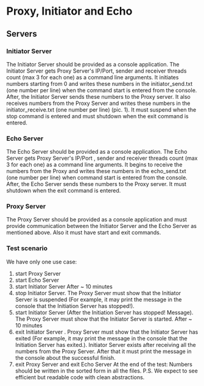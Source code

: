 # Proxy, Initiator and Echo
## Servers
### Initiator Server
The Initiator Server should be provided as a console application. The Initiator Server
gets Proxy Server's IP/Port, sender and receiver threads count (max 3 for each one)
as a command line arguments. It initiates numbers starting from 0 and writes these
numbers in the initiator_send.txt (one number per line) when the command start is
entered from the console. After, the Initiator Server sends these numbers to the
Proxy server. It also receives numbers from the Proxy Server and writes these
numbers in the initiator_receive.txt (one number per line) (pic. 1). It must suspend
when the stop command is entered and must shutdown when the exit command is
entered.
### Echo Server
The Echo Server should be provided as a console application. The Echo Server gets
Proxy Server's IP/Port , sender and receiver threads count (max 3 for each one) as a
command line arguments. It begins to receive the numbers from the Proxy and
writes these numbers in the echo_send.txt (one number per line) when
command start is entered from the console. After, the Echo Server sends these
numbers to the Proxy server. It must shutdown when the exit command is entered.
### Proxy Server
The Proxy Server should be provided as a console application and must provide
communication between the Initiator Server and the Echo Server as mentioned
above. Also it must have start and exit commands.

### Test scenario
We have only one use case:
1. start Proxy Server
2. start Echo Server
3. start Initiator Server
After ~ 10 minutes
4. stop Initiator Server. The Proxy Server must show that the Initiator Server is
suspended (For example, it may print the message in the console that the Initiation
Server has stopped!).
5. start Initiator Server (After the Initiation Server has stopped! Message). The Proxy
Server must show that the Initiator Server is started.
After ~ 10 minutes
6. exit Initiator Server . Proxy Server must show that the Initiator Server has exited
(For example, it may print the message in the console that the Initiation Server has
exited.). Initiator Server exists after receiving all the numbers from the Proxy Server.
After that it must print the message in the console about the successful finish.
7. exit Proxy Server and exit Echo Server
At the end of the test:
Numbers should be written in the sorted form in all the files.
P.S. We expect to see efficient but readable code with clean abstractions.